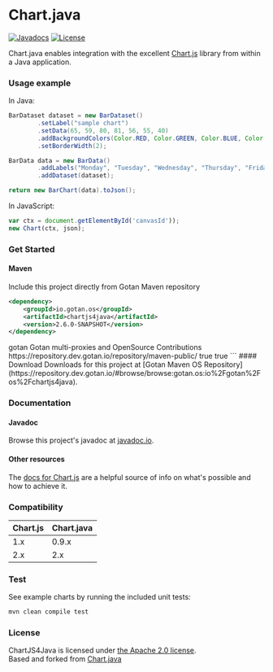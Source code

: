 # Chart.java

  [![Javadocs](https://javadoc.io/badge/be.ceau/chart.svg)](https://javadoc.io/doc/be.ceau/chart)  [![License](https://img.shields.io/badge/License-Apache%202.0-blue.svg)](https://www.apache.org/licenses/LICENSE-2.0.txt)

Chart.java enables integration with the excellent [Chart.js](http://www.chartjs.org/) library from within a Java application.

### Usage example

In Java:

```Java
BarDataset dataset = new BarDataset()
		.setLabel("sample chart")
		.setData(65, 59, 80, 81, 56, 55, 40)
		.addBackgroundColors(Color.RED, Color.GREEN, Color.BLUE, Color.YELLOW, Color.ORANGE, Color.GRAY, Color.BLACK)
		.setBorderWidth(2);

BarData data = new BarData()
		.addLabels("Monday", "Tuesday", "Wednesday", "Thursday", "Friday", "Saturday", "Sunday")
		.addDataset(dataset);

return new BarChart(data).toJson();
```

In JavaScript:

```JavaScript
var ctx = document.getElementById('canvasId'));
new Chart(ctx, json);
```

### Get Started
#### Maven
Include this project directly from Gotan Maven repository
```XML
<dependency>
	<groupId>io.gotan.os</groupId>
	<artifactId>chartjs4java</artifactId>
	<version>2.6.0-SNAPSHOT</version>
</dependency>
```
<repositories>
	<repository>
		<id>gotan</id>
		<name>Gotan multi-proxies and OpenSource Contributions</name>
		<url>https://repository.dev.gotan.io/repository/maven-public/</url>
		<releases><enabled>true</enabled></releases>
		<snapshots><enabled>true</enabled></snapshots>
	</repository>
</repositories>
```
#### Download
Downloads for this project at [Gotan Maven OS Repository](https://repository.dev.gotan.io/#browse/browse:gotan.os:io%2Fgotan%2Fos%2Fchartjs4java).

### Documentation
#### Javadoc
Browse this project's javadoc at [javadoc.io](https://javadoc.io/doc/be.ceau/chart).

#### Other resources
The [docs for Chart.js](http://www.chartjs.org/docs/) are a helpful source of info on what's possible and how to achieve it.



### Compatibility

Chart.js | Chart.java
------------ | -------------
1.x | 0.9.x
2.x | 2.x

### Test
See example charts by running the included unit tests:
```XML
mvn clean compile test
```

### License
ChartJS4Java is licensed under [the Apache 2.0 license](https://www.apache.org/licenses/LICENSE-2.0.txt).   
Based and forked from [Chart.java](https://github.com/mdewilde)